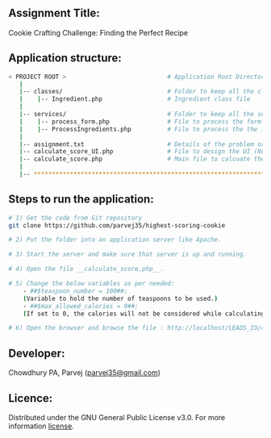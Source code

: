 ## Assignment Title:
Cookie Crafting Challenge: Finding the Perfect Recipe

## Application structure:

```bash
< PROJECT ROOT >                            # Application Root Directory
   |
   |-- classes/                             # Folder to keep all the class files
   |    |-- Ingredient.php                  # Ingredient class file
   |
   |-- services/                            # Folder to keep all the service files
   |    |-- process_form.php                # File to process the form data send by UI (Not complete)
   |    |-- ProcessIngredients.php          # File to process the the ingredient data to calculate recipe score. 
   |
   |-- assignment.txt                       # Details of the problem or the assignment.
   |-- calculate_score_UI.php               # File to design the UI (Not complete)
   |-- calculate_score.php                  # Main file to calcuate the recipe score. (Completed)
   |
   |-- ************************************************************************
```

## Steps to run the application:
```bash
# 1) Get the code from Git repository
git clone https://github.com/parvej35/highest-scoring-cookie

# 2) Put the folder into an application server like Apache.

# 3) Start the server and make sure that server is up and running.

# 4) Open the file __calculate_score.php__.

# 5) Change the below variables as per needed: 
    - ##$teaspoon_number = 100##; 
    (Variable to hold the number of teaspoons to be used.)
    - ##$max_allowed_calories = 0##; 
    (If set to 0, the calories will not be considered while calculating the recipe score.)

# 6) Open the browser and browse the file : http://localhost/LEADS_IO/calculate_score.php
```

## Developer:
Chowdhury PA, Parvej (parvej35@gmail.com)<br>

## Licence:

Distributed under the GNU General Public License v3.0. 
For more information <a href='https://www.gnu.org/licenses/gpl-3.0.en.html#license-text' target='_blank'> license</a>.